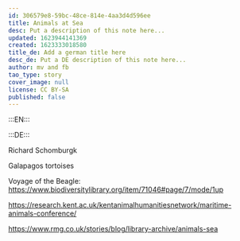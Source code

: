 ```yaml
---
id: 306579e8-59bc-48ce-814e-4aa3d4d596ee
title: Animals at Sea
desc: Put a description of this note here...
updated: 1623944141369
created: 1623333018580
title_de: Add a german title here
desc_de: Put a DE description of this note here...
author: mv and fb
tao_type: story
cover_image: null
license: CC BY-SA
published: false
---
```



:::EN:::




:::DE:::

Richard Schomburgk

Galapagos tortoises

Voyage of the Beagle: 
https://www.biodiversitylibrary.org/item/71046#page/7/mode/1up



https://research.kent.ac.uk/kentanimalhumanitiesnetwork/maritime-animals-conference/

https://www.rmg.co.uk/stories/blog/library-archive/animals-sea
